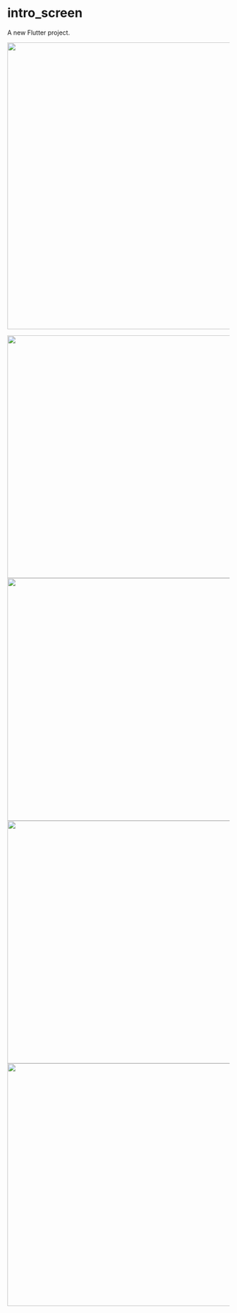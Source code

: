 # intro_screen

A new Flutter project.

<img src="https://user-images.githubusercontent.com/111557931/201467718-638c3c52-b413-4b2d-9882-b857eb173239.mp4" style=" height:650px; " data-target="animated-image.originalImage">

<img src="https://user-images.githubusercontent.com/111557931/201467675-9b31a086-804f-450d-97b2-3d652750242c.jpg" style=" height:550px; " data-target="animated-image.originalImage"><img src="https://user-images.githubusercontent.com/111557931/201467679-c43b3378-a327-4565-b0cd-e3108a38f5e4.jpg" style=" height:550px; " data-target="animated-image.originalImage">
<img src="https://user-images.githubusercontent.com/111557931/201467683-10e57bff-7a35-4790-a02a-39390be10391.jpg" style=" height:550px; " data-target="animated-image.originalImage"><img src="https://user-images.githubusercontent.com/111557931/201467684-e2a39be9-6575-4e00-80db-90e7ba7843ec.jpg" style=" height:550px; " data-target="animated-image.originalImage">
